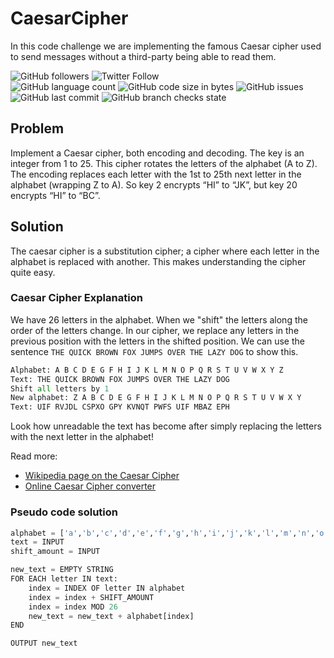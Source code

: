 # CaesarCipher
In this code challenge we are implementing the famous Caesar cipher used to send messages without a third-party being able to read them. 

![GitHub followers](https://img.shields.io/github/followers/hrszpuk?style=social)
![Twitter Follow](https://img.shields.io/twitter/follow/hrszpuk?style=social)
<br>
![GitHub language count](https://img.shields.io/github/languages/count/CodingChallengesBooklet/CasearCipher?style=for-the-badge)
![GitHub code size in bytes](https://img.shields.io/github/languages/code-size/CodingChallengesBooklet/CasearCipher?style=for-the-badge)
![GitHub issues](https://img.shields.io/github/issues/CodingChallengesBooklet/CasearCipher?style=for-the-badge)
![GitHub last commit](https://img.shields.io/github/last-commit/CodingChallengesBooklet/CasearCipher?style=for-the-badge)
![GitHub branch checks state](https://img.shields.io/github/checks-status/CodingChallengesBooklet/CasearCipher/main?style=for-the-badge)

## Problem
Implement a Caesar cipher, both encoding and decoding. The key is an integer from 1 to 25. This cipher rotates the letters of the alphabet (A to Z). The encoding replaces each letter with the 1st to 25th next letter in the alphabet (wrapping Z to A). So key 2 encrypts “HI” to “JK”, but key 20 encrypts “HI” to “BC”.

## Solution
The caesar cipher is a substitution cipher; a cipher where each letter in the alphabet is replaced with another.
This makes understanding the cipher quite easy.

### Caesar Cipher Explanation
We have 26 letters in the alphabet. 
When we "shift" the letters along the order of the letters change.
In our cipher, we replace any letters in the previous position with the letters in the shifted position.
We can use the sentence `THE QUICK BROWN FOX JUMPS OVER THE LAZY DOG` to show this.
```python
Alphabet: A B C D E G F H I J K L M N O P Q R S T U V W X Y Z
Text: THE QUICK BROWN FOX JUMPS OVER THE LAZY DOG
Shift all letters by 1
New alphabet: Z A B C D E G F H I J K L M N O P Q R S T U V W X Y
Text: UIF RVJDL CSPXO GPY KVNQT PWFS UIF MBAZ EPH
```
Look how unreadable the text has become after simply replacing the letters with the next letter in the alphabet!

Read more:
- [Wikipedia page on the Caesar Cipher](https://en.wikipedia.org/wiki/Caesar_cipher)
- [Online Caesar Cipher converter](https://cryptii.com/pipes/caesar-cipher)

### Pseudo code solution

```python
alphabet = ['a','b','c','d','e','f','g','h','i','j','k','l','m','n','o','p','q','r','s','t','u','v','w','x','y','z']
text = INPUT
shift_amount = INPUT
```

```python
new_text = EMPTY STRING
FOR EACH letter IN text:
    index = INDEX OF letter IN alphabet
    index = index + SHIFT_AMOUNT
    index = index MOD 26
    new_text = new_text + alphabet[index]
END

OUTPUT new_text
```
